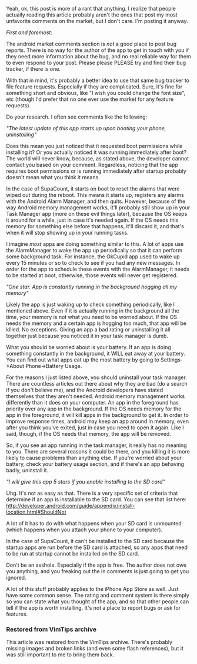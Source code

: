 <!-- :metadata:

title: Things you should know before posting your comment on the Android market
tags: Android
publishedAt: 2012-02-13T18:29:30-0700
summary:

Yeah, ok, this post is more of a rant that anything.   I realize that people
actually reading this article probably aren't the ones that post my most
unfavorite comments on the market, but I don't care.  I'm posting it anyway.

-->

Yeah, ok, this post is more of a rant that anything.   I realize that people
actually reading this article probably aren't the ones that post my most
unfavorite comments on the market, but I don't care.  I'm posting it anyway.

*First and foremost:*

The android market comments section is *not* a good place to post bug reports.
There is no way for the author of the app to get in touch with you if they need
more information about the bug, and no real reliable way for them to even
respond to your post.  Please please PLEASE try and find their bug tracker, if
there is one.

With that in mind, it's probably a better idea to use that same bug tracker to
file feature requests.  Especially if they are complicated.  Sure, it's fine
for something short and obvious, like "I wish you could change the font size",
etc (though I'd prefer that no one ever use the market for any feature
requests).

Do your research.  I often see comments like the following:

_*"The latest update of this app starts up upon booting your phone,
uninstalling"*_

Does this mean you just noticed that it requested boot permissions while
installing it?  Or you actually noticed it was running immediately after boot?
The world will never know, because, as stated above, the developer cannot
contact you based on your comment.  Regardless, noticing that the app requires
boot permissions or is running immediately after startup probably doesn't mean
what you think it means.

In the case of SupaCount, it starts on boot to reset the alarms that were wiped
out during the reboot.  This means it starts up, registers any alarms with the
Android Alarm Manager, and then quits.  However, because of the way Android
memory management works, it'll probably still show up in your Task Manager app
(more on these evil things later), because the OS keeps it around for a while,
just in case it's needed again.  If the OS needs this memory for something else
before that happens, it'll discard it, and that's when it will stop showing up
in your running tasks.

I imagine *most* apps are doing something similar to this.  A lot of apps use
the AlarmManager to wake the app up periodically so that it can perform some
background task.  For instance, the OkCupid app used to wake up every 15
minutes or so to check to see if you had any new messages.  In order for the
app to schedule these events with the AlarmManager, it needs to be started at
boot, otherwise, those events will never get registered.

_*"One star.  App is constantly running in the background hogging all my
memory"*_

Likely the app is just waking up to check something periodically, like I
mentioned above.  Even if it is actually running in the background all the
time, your memory is not what you need to be worried about.  If the OS needs
the memory and a certain app is hogging too much, that app will be killed.  No
exceptions.  Giving an app a bad rating or uninstalling it all together just
because you noticed it in your task manager is dumb.

What you should be worried about is your battery.  If an app is doing something
constantly in the background, it WILL eat away at your battery.  You can find
out what apps eat up the most battery by going to Settings->About
Phone->Battery Usage.

For the reasons I just listed above, you should uninstall your task manager.
There are countless articles out there about why they are bad (do a search if
you don't believe me), and the Android developers have stated themselves that
they aren't needed.  Android memory management works differently than it does
on your computer.  An app in the foreground has priority over any app in the
background.  If the OS needs memory for the app in the foreground, it will kill
apps in the background to get it.  In order to improve response times, android
may keep an app around in memory, even after you think you've exited, just in
case you need to open it again.  Like I said, though, if the OS needs that
memory, the app will be removed.

So, if you see an app running in the task manager, it really has no meaning to
you.  There are several reasons it could be there, and you killing it is more
likely to cause problems than anything else.  If you're worried about your
battery, check your battery usage section, and if there's an app behaving
badly, uninstall it.

_*"I will give this app 5 stars if you enable installing to the SD card"*_

Uhg.  It's not as easy as that.  There is a very specific set of criteria that
determine if an app is installable to the SD card.  You can see that list here:
http://developer.android.com/guide/appendix/install-location.html#ShouldNot

A lot of it has to do with what happens when your SD card is unmounted (which
happens when you attach your phone to your computer).

In the case of SupaCount, it can't be installed to the SD card because the
startup apps are run before the SD card is attached, so any apps that need to
be run at startup cannot be installed on the SD card.


Don't be an asshole.  Especially if the app is free.  The author does not owe
you anything, and you freaking out the in comments is just going to get you
ignored.


A lot of this stuff probably applies to the iPhone App Store as well.  Just
have some common sense.  The rating and comment system is there simply so you
can state what you thought of the app, and so that other people can tell if the
app is worth installing.  It's not a place to report bugs or ask for features.

<div class="restored-from-archive">
  <h3>Restored from VimTips archive</h3>
  <p>
  This article was restored from the VimTips archive. There's probably
  missing images and broken links (and even some flash references), but it
  was still important to me to bring them back.
  </p>
</div>
